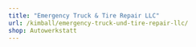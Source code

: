 ```yaml
---
title: "Emergency Truck & Tire Repair LLC"
url: /kimball/emergency-truck-und-tire-repair-llc/
shop: Autowerkstatt
---
```

